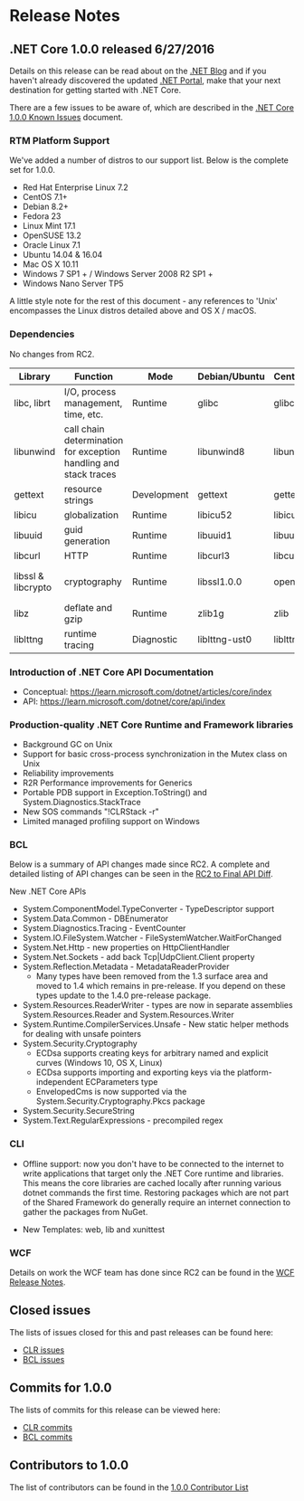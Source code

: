 # Release Notes

## .NET Core 1.0.0 released 6/27/2016

Details on this release can be read about on the
[.NET Blog](https://blogs.msdn.microsoft.com/dotnet/2016/06/27/announcing-net-core-1-0) and if you haven't already discovered the updated [.NET Portal](https://go.microsoft.com/fwlink/?LinkID=798306), make that your next destination for getting started with .NET Core.

There are a few issues to be aware of, which are described in the [.NET Core 1.0.0 Known Issues](1.0.0-known-issues.md) document.

### RTM Platform Support

We've added a number of distros to our support list. Below is the complete set for 1.0.0.

* Red Hat Enterprise Linux 7.2
* CentOS 7.1+
* Debian 8.2+
* Fedora 23
* Linux Mint 17.1
* OpenSUSE 13.2
* Oracle Linux 7.1
* Ubuntu 14.04 & 16.04
* Mac OS X 10.11
* Windows 7 SP1 + / Windows Server 2008 R2 SP1 +
* Windows Nano Server TP5

A little style note for the rest of this document - any references to 'Unix' encompasses the Linux distros detailed above and OS X / macOS.

### Dependencies

No changes from RC2.

| Library             | Function                                                         | Mode          |Debian/Ubuntu  | CentOS/RHEL   | OS X                  |
| ------------------- | ---------------------------------------------------------------- | ------------- | ------------- | ------------- | --------------------- |
| libc, librt         | I/O, process management, time, etc.                              | Runtime       | glibc         | glibc         | Part of OS            |
| libunwind           | call chain determination for exception handling and stack traces | Runtime       | libunwind8    | libunwind     | Part of OS            |
| gettext             | resource strings                                                 | Development   | gettext       | gettext       | n/a                   |
| libicu              | globalization                                                    | Runtime       | libicu52      | libicu        | Part of OS            |
| libuuid             | guid generation                                                  | Runtime       | libuuid1      | libuuid       | Part of OS            |
| libcurl             | HTTP                                                             | Runtime       | libcurl3      | libcurl       | Part of OS            |
| libssl & libcrypto  | cryptography                                                     | Runtime       | libssl1.0.0   | openssl-libs  | Openssl from homebrew |
| libz                | deflate and gzip                                                 | Runtime       | zlib1g        |zlib           | Part of OS            |
| liblttng            | runtime tracing                                                  | Diagnostic    | liblttng-ust0 | liblttng-ust0 | n/a                   |

### Introduction of .NET Core API Documentation

* Conceptual: <https://learn.microsoft.com/dotnet/articles/core/index>
* API: <https://learn.microsoft.com/dotnet/core/api/index>

### Production-quality .NET Core Runtime and Framework libraries

* Background GC on Unix
* Support for basic cross-process synchronization in the Mutex class on Unix
* Reliability improvements
* R2R Performance improvements for Generics
* Portable PDB support in Exception.ToString() and System.Diagnostics.StackTrace
* New SOS commands "!CLRStack -r"
* Limited managed profiling support on Windows

### BCL

Below is a summary of API changes made since RC2. A complete and detailed listing of API changes can be seen in the [RC2 to Final API Diff](RC2-Final_API_diff.md).

New .NET Core APIs

* System.ComponentModel.TypeConverter - TypeDescriptor support
* System.Data.Common - DBEnumerator
* System.Diagnostics.Tracing - EventCounter
* System.IO.FileSystem.Watcher - FileSystemWatcher.WaitForChanged
* System.Net.Http - new properties on HttpClientHandler
* System.Net.Sockets - add back Tcp|UdpClient.Client property
* System.Reflection.Metadata - MetadataReaderProvider
  * Many types have been removed from the 1.3 surface area and moved to 1.4 which remains in pre-release.  If you depend on these types update to the 1.4.0 pre-release package.
* System.Resources.ReaderWriter - types are now in separate assemblies System.Resources.Reader and System.Resources.Writer
* System.Runtime.CompilerServices.Unsafe - New static helper methods for dealing with unsafe pointers
* System.Security.Cryptography
  * ECDsa supports creating keys for arbitrary named and explicit curves (Windows 10, OS X, Linux)
  * ECDsa supports importing and exporting keys via the platform-independent ECParameters type
  * EnvelopedCms is now supported via the System.Security.Cryptography.Pkcs package
* System.Security.SecureString
* System.Text.RegularExpressions - precompiled regex

### CLI

* Offline support: now you don't have to be connected to the internet to write applications that target only the .NET Core runtime and libraries. This means the core libraries are cached locally after running various dotnet commands the first time. Restoring packages which are not part of the Shared Framework do generally require an internet connection to gather the packages from NuGet.

* New Templates: web, lib and xunittest

### WCF

Details on work the WCF team has done since RC2 can be found in the [WCF Release Notes](https://github.com/dotnet/wcf/releases/tag/v1.0.0).

## Closed issues

The lists of issues closed for this and past releases can be found here:

* [CLR issues](https://github.com/dotnet/coreclr/issues?q=is%3Aissue+no%3Amilestone+is%3Aclosed)
* [BCL issues](https://github.com/dotnet/corefx/issues?q=is%3Aissue+no%3Amilestone+is%3Aclosed)

## Commits for 1.0.0

The lists of commits for this release can be viewed here:

* [CLR commits](https://github.com/dotnet/coreclr/commits/release/1.0.0)
* [BCL commits](https://github.com/dotnet/corefx/commits/release/1.0.0)

## Contributors to 1.0.0

The list of contributors can be found in the [1.0.0 Contributor List](1.0.0-contributor-list.md)
